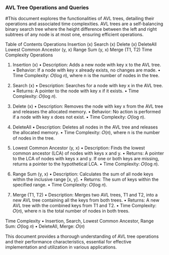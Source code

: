 ### AVL Tree Operations and Queries
#This document explores the functionalities of AVL trees, detailing their operations and associated time complexities. AVL trees are a self-balancing binary search tree where the height difference between the left and right subtrees of any node is at most one, ensuring efficient operations.

Table of Contents
Operations
Insertion (x)
Search (x)
Delete (x)
DeleteAll
Lowest Common Ancestor (y, x)
Range Sum (y, x)
Merge (T1, T2)
Time Complexity
Operations

1) Insertion (x)
• Description: Adds a new node with key x to the AVL tree.
• Behavior: If a node with key x already exists, no changes are made.
• Time Complexity: 𝑂(log 𝑛), where n is the number of nodes in the tree.

2) Search (x)
• Description: Searches for a node with key x in the AVL tree.
• Returns: A pointer to the node with key x if it exists.
• Time Complexity: 𝑂(log 𝑛).

3) Delete (x)
• Description: Removes the node with key x from the AVL tree and releases the allocated memory.
• Behavior: No action is performed if a node with key x does not exist.
• Time Complexity: 𝑂(log⁡ 𝑛).

4) DeleteAll
• Description: Deletes all nodes in the AVL tree and releases the allocated memory.
• Time Complexity: 𝑂(𝑛), where n is the number of nodes in the tree.

5) Lowest Common Ancestor (y, x)
• Description: Finds the lowest common ancestor (LCA) of nodes with keys x and y.
• Returns: A pointer to the LCA of nodes with keys x and y. If one or both keys are missing, returns a pointer to the hypothetical LCA.
• Time Complexity: 𝑂(log 𝑛).

6) Range Sum (y, x)
• Description: Calculates the sum of all node keys within the inclusive range [x, y].
• Returns: The sum of keys within the specified range.
• Time Complexity: 𝑂(log⁡ 𝑛).

7) Merge (T1, T2)
• Description: Merges two AVL trees, T1 and T2, into a new AVL tree containing all the keys from both trees.
• Returns: A new AVL tree with the combined keys from T1 and T2.
• Time Complexity: 𝑂(𝑛), where n is the total number of nodes in both trees.


Time Complexity
• Insertion, Search, Lowest Common Ancestor, Range Sum: 𝑂(log 𝑛)
• DeleteAll, Merge: 𝑂(𝑛)


This document provides a thorough understanding of AVL tree operations and their performance characteristics, essential for effective implementation and utilization in various applications.

